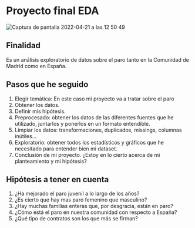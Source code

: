 # Proyecto final EDA

![Captura de pantalla 2022-04-21 a las 12 50 49](https://user-images.githubusercontent.com/98879159/164444525-a4364bcb-9ca9-4561-a9eb-af4587b0869b.png)

## Finalidad

Es un análisis exploratorio de datos sobre el paro tanto en la Comunidad de Madrid como en España.

## Pasos que he seguido

1. Elegir temática: En este caso mi proyecto va a tratar sobre el paro
2. Obtener los datos.
3. Definir mis hipótesis.
4. Preprocesado: obtener los datos de las diferentes fuentes que he utilizado, juntarlos y ponerlos en un formato entendible.
5. Limpiar los datos: transformaciones, duplicados, missings, columnas inútiles...
6. Exploratorio: obtener todos los estadísticos y gráficos que he necesitado para entender bien mi dataset.
7. Conclusión de mi proyecto. ¿Estoy en lo cierto acerca de mi planteamiento y mi hipótesis?

## Hipótesis a tener en cuenta

1. ¿Ha mejorado el paro juvenil a lo largo de los años?
2. ¿Es cierto que hay mas paro femenino que masculino?
3. ¿Hay muchas familias enteras que, por desgracia, están en paro?
4. ¿Cómo está el paro en nuestra comunidad con respecto a España?
5. ¿Qué tipo de contratos son los que más se firman?
